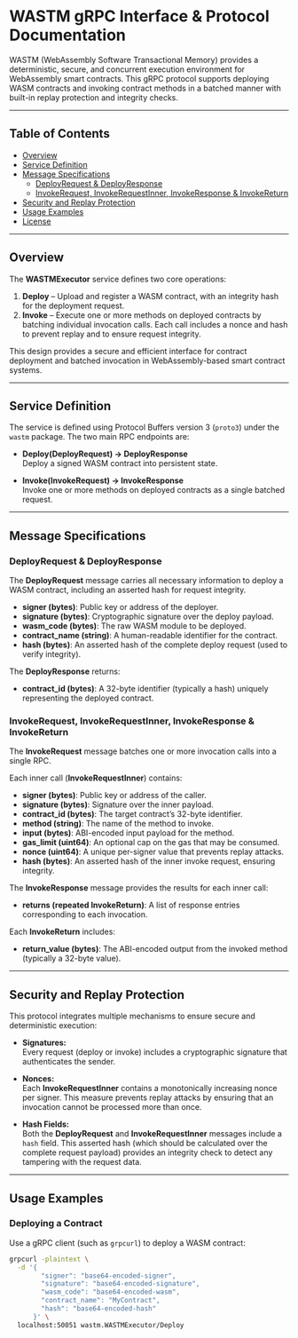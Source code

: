 # WASTM gRPC Interface & Protocol Documentation

WASTM (WebAssembly Software Transactional Memory) provides a deterministic, secure, and concurrent execution environment for WebAssembly smart contracts. This gRPC protocol supports deploying WASM contracts and invoking contract methods in a batched manner with built-in replay protection and integrity checks.

---

## Table of Contents

- [Overview](#overview)
- [Service Definition](#service-definition)
- [Message Specifications](#message-specifications)
  - [DeployRequest & DeployResponse](#deployrequest--deployresponse)
  - [InvokeRequest, InvokeRequestInner, InvokeResponse & InvokeReturn](#invokerequest--invokerequestinner-invokeresponse--invokereturn)
- [Security and Replay Protection](#security-and-replay-protection)
- [Usage Examples](#usage-examples)
- [License](#license)

---

## Overview

The **WASTMExecutor** service defines two core operations:

1. **Deploy** – Upload and register a WASM contract, with an integrity hash for the deployment request.  
2. **Invoke** – Execute one or more methods on deployed contracts by batching individual invocation calls. Each call includes a nonce and hash to prevent replay and to ensure request integrity.

This design provides a secure and efficient interface for contract deployment and batched invocation in WebAssembly-based smart contract systems.

---

## Service Definition

The service is defined using Protocol Buffers version 3 (`proto3`) under the `wastm` package. The two main RPC endpoints are:

- **Deploy(DeployRequest) → DeployResponse**  
  Deploy a signed WASM contract into persistent state.

- **Invoke(InvokeRequest) → InvokeResponse**  
  Invoke one or more methods on deployed contracts as a single batched request.

---

## Message Specifications

### DeployRequest & DeployResponse

The **DeployRequest** message carries all necessary information to deploy a WASM contract, including an asserted hash for request integrity.

- **signer (bytes)**: Public key or address of the deployer.
- **signature (bytes)**: Cryptographic signature over the deploy payload.
- **wasm_code (bytes)**: The raw WASM module to be deployed.
- **contract_name (string)**: A human-readable identifier for the contract.
- **hash (bytes)**: An asserted hash of the complete deploy request (used to verify integrity).

The **DeployResponse** returns:

- **contract_id (bytes)**: A 32-byte identifier (typically a hash) uniquely representing the deployed contract.

### InvokeRequest, InvokeRequestInner, InvokeResponse & InvokeReturn

The **InvokeRequest** message batches one or more invocation calls into a single RPC.

Each inner call (**InvokeRequestInner**) contains:

- **signer (bytes)**: Public key or address of the caller.
- **signature (bytes)**: Signature over the inner payload.
- **contract_id (bytes)**: The target contract’s 32-byte identifier.
- **method (string)**: The name of the method to invoke.
- **input (bytes)**: ABI-encoded input payload for the method.
- **gas_limit (uint64)**: An optional cap on the gas that may be consumed.
- **nonce (uint64)**: A unique per-signer value that prevents replay attacks.
- **hash (bytes)**: An asserted hash of the inner invoke request, ensuring integrity.

The **InvokeResponse** message provides the results for each inner call:

- **returns (repeated InvokeReturn)**: A list of response entries corresponding to each invocation.

Each **InvokeReturn** includes:

- **return_value (bytes)**: The ABI-encoded output from the invoked method (typically a 32-byte value).

---

## Security and Replay Protection

This protocol integrates multiple mechanisms to ensure secure and deterministic execution:

- **Signatures:**  
  Every request (deploy or invoke) includes a cryptographic signature that authenticates the sender.

- **Nonces:**  
  Each **InvokeRequestInner** contains a monotonically increasing nonce per signer. This measure prevents replay attacks by ensuring that an invocation cannot be processed more than once.

- **Hash Fields:**  
  Both the **DeployRequest** and **InvokeRequestInner** messages include a `hash` field. This asserted hash (which should be calculated over the complete request payload) provides an integrity check to detect any tampering with the request data.

---

## Usage Examples

### Deploying a Contract

Use a gRPC client (such as `grpcurl`) to deploy a WASM contract:

```bash
grpcurl -plaintext \
  -d '{
        "signer": "base64-encoded-signer",
        "signature": "base64-encoded-signature",
        "wasm_code": "base64-encoded-wasm",
        "contract_name": "MyContract",
        "hash": "base64-encoded-hash"
      }' \
  localhost:50051 wastm.WASTMExecutor/Deploy